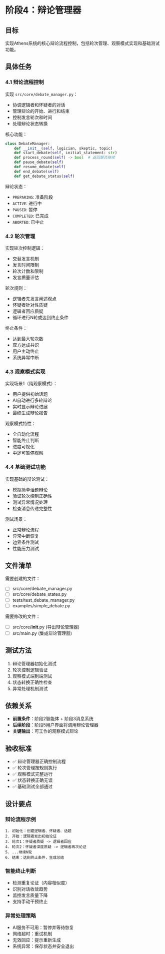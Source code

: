 # 阶段4：辩论管理器

## 目标
实现Athens系统的核心辩论流程控制，包括轮次管理、观察模式实现和基础测试功能。

## 具体任务

### 4.1 辩论流程控制
实现 `src/core/debate_manager.py`：
- 协调逻辑者和怀疑者的对话
- 管理辩论的开始、进行和结束
- 控制发言轮次和时间
- 处理辩论状态转换

核心功能：
```python
class DebateManager:
    def __init__(self, logician, skeptic, topic)
    def start_debate(self, initial_statement: str)
    def process_round(self) -> bool  # 返回是否继续
    def pause_debate(self)
    def resume_debate(self)
    def end_debate(self)
    def get_debate_status(self)
```

辩论状态：
- `PREPARING`: 准备阶段
- `ACTIVE`: 进行中
- `PAUSED`: 暂停
- `COMPLETED`: 已完成
- `ABORTED`: 已中止

### 4.2 轮次管理
实现轮次控制逻辑：
- 交替发言机制
- 发言时间限制
- 轮次计数和限制
- 发言质量评估

轮次规则：
- 逻辑者先发言阐述观点
- 怀疑者针对性质疑
- 逻辑者回应质疑
- 循环进行N轮或达到终止条件

终止条件：
- 达到最大轮次数
- 双方达成共识
- 用户主动终止
- 系统异常中断

### 4.3 观察模式实现
实现场景1（纯观察模式）：
- 用户提供初始话题
- AI自动进行多轮辩论
- 实时显示辩论进展
- 最终生成辩论报告

观察模式特性：
- 全自动化流程
- 智能终止判断
- 进度可视化
- 中途可暂停观察

### 4.4 基础测试功能
实现基础的辩论测试：
- 模拟简单话题辩论
- 验证轮次控制正确性
- 测试异常情况处理
- 检查消息传递完整性

测试场景：
- 正常辩论流程
- 异常中断恢复
- 边界条件测试
- 性能压力测试

## 文件清单
需要创建的文件：
- [ ] src/core/debate_manager.py
- [ ] src/core/debate_states.py
- [ ] tests/test_debate_manager.py
- [ ] examples/simple_debate.py

需要修改的文件：
- [ ] src/core/__init__.py (导出辩论管理器)
- [ ] src/main.py (集成辩论管理器)

## 测试方法
1. 辩论管理器初始化测试
2. 轮次控制逻辑验证
3. 观察模式端到端测试
4. 状态转换正确性检查
5. 异常处理机制测试

## 依赖关系
- **前置条件**：阶段2智能体 + 阶段3消息系统
- **后续阶段**：阶段5用户界面将调用辩论管理器
- **关键输出**：可工作的观察模式辩论

## 验收标准
- ✅ 辩论管理器正确控制流程
- ✅ 轮次管理按规则执行
- ✅ 观察模式完整运行
- ✅ 状态转换正确无误
- ✅ 基础测试全部通过

## 设计要点

### 辩论流程示例
```
1. 初始化：创建逻辑者、怀疑者、话题
2. 开始：逻辑者发出初始论证
3. 轮次1：怀疑者质疑 -> 逻辑者回应
4. 轮次2：怀疑者深度质疑 -> 逻辑者再次论证
5. ...继续N轮
6. 结束：达到终止条件，生成总结
```

### 智能终止判断
- 检测重复论证（内容相似度）
- 识别对话收敛趋势
- 监控发言质量下降
- 支持手动干预终止

### 异常处理策略
- AI服务不可用：暂停并等待恢复
- 网络超时：重试机制
- 无效回应：提示重新生成
- 系统异常：保存状态并安全退出